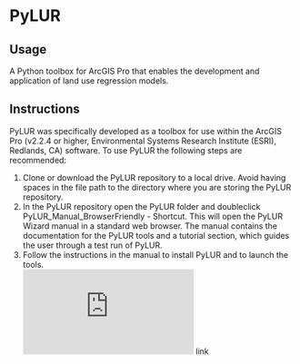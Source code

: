 # PyLUR
## Usage
A Python toolbox for ArcGIS Pro that enables the development and application of land use regression models.
## Instructions
PyLUR was specifically developed as a toolbox for use within the ArcGIS Pro (v2.2.4 or higher, Environmental Systems Research Institute (ESRI), Redlands, CA) software. To use PyLUR the following steps are recommended:
1. Clone or download the PyLUR repository to a local drive. Avoid having spaces in the file path to the directory where you are storing the PyLUR repository. 
2. In the PyLUR repository open the PyLUR folder and doubleclick PyLUR_Manual_BrowserFriendly - Shortcut. This will open the PyLUR Wizard manual in a standard web browser. The manual contains the documentation for the PyLUR tools and a tutorial section, which guides the user through a test run of PyLUR. 
3. Follow the instructions in the manual to install PyLUR and to launch the tools.  
<embed src="https://github.com/anmolter/anmolter.github.io/blob/master/PyLUR/PyLUR_documentation.pdf" type="application/pdf"> link </embed>
